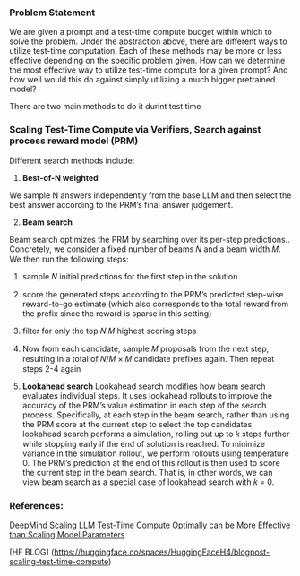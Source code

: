 
### Problem Statement

We are given a prompt and a test-time compute budget within which to solve the problem. Under
the abstraction above, there are different ways to utilize test-time computation. Each of these
methods may be more or less effective depending on the specific problem given. How can we
determine the most effective way to utilize test-time compute for a given prompt? And how well
would this do against simply utilizing a much bigger pretrained model?

There are two main methods to do it durint test time

### Scaling Test-Time Compute via Verifiers, Search against process reward model (PRM)

Different search methods include:

1. **Best-of-N weighted**

We sample N answers independently from the base LLM and then select the best
answer according to the PRM’s final answer judgement.

2. **Beam search**

Beam search optimizes the PRM by searching over its per-step predictions.. Concretely, we consider a fixed number of beams 𝑁 and a beam width
𝑀. We then run the following steps:
1. sample 𝑁 initial predictions for the first step in the solution
2. score the generated steps according to the PRM’s predicted step-wise reward-to-go estimate (which
also corresponds to the total reward from the prefix since the reward is sparse in this setting)
3. filter for only the top 𝑁
𝑀
highest scoring steps
4. Now from each candidate, sample 𝑀 proposals from the next step, resulting in a total of 𝑁/𝑀 × 𝑀
candidate prefixes again. Then repeat steps 2-4 again

3. **Lookahead search**
Lookahead search modifies how beam search evaluates individual steps. It uses
lookahead rollouts to improve the accuracy of the PRM’s value estimation in each step of the search
process. Specifically, at each step in the beam search, rather than using the PRM score at the current step
to select the top candidates, lookahead search performs a simulation, rolling out up to 𝑘 steps further
while stopping early if the end of solution is reached. To minimize variance in the simulation rollout,
we perform rollouts using temperature 0. The PRM’s prediction at the end of this rollout is then used
to score the current step in the beam search. That is, in other words, we can view beam search as a
special case of lookahead search with 𝑘 = 0.



### References:

[DeepMind Scaling LLM Test-Time Compute Optimally can
be More Effective than Scaling Model Parameters](https://arxiv.org/pdf/2408.03314)

[HF BLOG] (https://huggingface.co/spaces/HuggingFaceH4/blogpost-scaling-test-time-compute)

